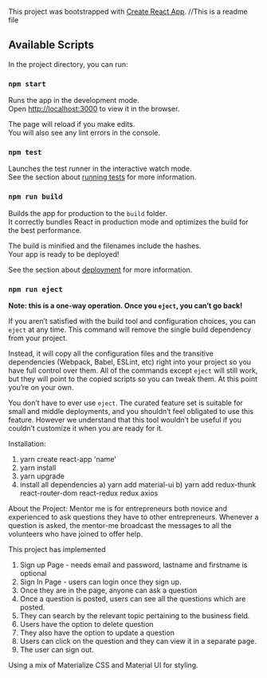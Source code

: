 This project was bootstrapped with [Create React App](https://github.com/facebook/create-react-app).
//This is a readme file
## Available Scripts

In the project directory, you can run:

### `npm start`

Runs the app in the development mode.<br>
Open [http://localhost:3000](http://localhost:3000) to view it in the browser.

The page will reload if you make edits.<br>
You will also see any lint errors in the console.

### `npm test`

Launches the test runner in the interactive watch mode.<br>
See the section about [running tests](https://facebook.github.io/create-react-app/docs/running-tests) for more information.

### `npm run build`

Builds the app for production to the `build` folder.<br>
It correctly bundles React in production mode and optimizes the build for the best performance.

The build is minified and the filenames include the hashes.<br>
Your app is ready to be deployed!

See the section about [deployment](https://facebook.github.io/create-react-app/docs/deployment) for more information.

### `npm run eject`

**Note: this is a one-way operation. Once you `eject`, you can’t go back!**

If you aren’t satisfied with the build tool and configuration choices, you can `eject` at any time. This command will remove the single build dependency from your project.

Instead, it will copy all the configuration files and the transitive dependencies (Webpack, Babel, ESLint, etc) right into your project so you have full control over them. All of the commands except `eject` will still work, but they will point to the copied scripts so you can tweak them. At this point you’re on your own.

You don’t have to ever use `eject`. The curated feature set is suitable for small and middle deployments, and you shouldn’t feel obligated to use this feature. However we understand that this tool wouldn’t be useful if you couldn’t customize it when you are ready for it.

Installation:
1) yarn create react-app 'name'
2) yarn install
3) yarn upgrade
4) install all dependencies
a) yarn add material-ui
b) yarn add redux-thunk react-router-dom react-redux redux axios

About the Project:
Mentor me is for entrepreneurs both novice and experienced to ask questions they have to other entrepreneurs. Whenever a question is asked, the mentor-me broadcast the messages to all the volunteers who have joined to offer help.

This project has implemented 
1) Sign up Page - needs email and password, lastname and firstname is optional
2) Sign In Page - users can login once they sign up.
3) Once they are in the page, anyone can ask a question
4) Once a question is posted, users can see all the questions which are posted.
5) They can search by the relevant topic pertaining to the business field.
6) Users have the option to delete question
7) They also have the option to update a question
8) Users can click on the question and they can view it in a separate page.
9) The user can sign out.

Using a mix of Materialize CSS and Material UI for styling.